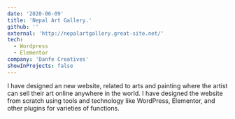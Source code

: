 ```yaml
---
date: '2020-06-09'
title: 'Nepal Art Gallery.'
github: ''
external: 'http://nepalartgallery.great-site.net/'
tech:
  - Wordpress
  - Elementor
company: 'Danfe Creatives'
showInProjects: false
---
```


I have designed an new website, related to arts and painting where the artist can sell their art online anywhere in the world. I have designed the website from scratch  using tools and technology like WordPress, Elementor, and other plugins for varieties of functions.
